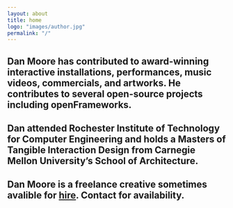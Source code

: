 ```yaml
---
layout: about
title: home
logo: "images/author.jpg"
permalink: "/"
--- 
```

## Dan Moore has contributed to award-winning interactive installations, performances, music videos, commercials, and artworks. He contributes to several open-source projects including openFrameworks. 

## Dan attended Rochester Institute of Technology for Computer Engineering and holds a Masters of Tangible Interaction Design from Carnegie Mellon University’s School of Architecture.

## Dan Moore is a freelance creative sometimes avalible for [hire](mailto:dan@makeitdoathing.com). Contact for availability. 
